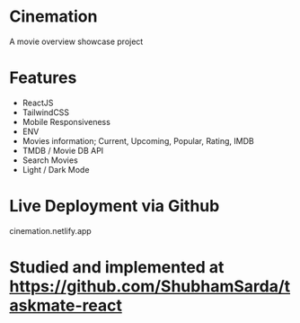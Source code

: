 # Cinemation

A movie overview showcase project

# Features

* ReactJS
* TailwindCSS
* Mobile Responsiveness
* ENV
* Movies information; Current, Upcoming, Popular, Rating, IMDB
* TMDB / Movie DB API
* Search Movies
* Light / Dark Mode

# Live Deployment via Github

cinemation.netlify.app

# Studied and implemented at https://github.com/ShubhamSarda/taskmate-react
